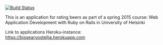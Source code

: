 [![Build Status](https://travis-ci.org/PauliNiva/Ratebeer.png)](https://travis-ci.org/PauliNiva/Ratebeer)

This is an application for rating beers as part of a spring 2015 course: Web Application Development with Ruby on Rails in University of Helsinki

Link to applications Heroku-instance: https://bissearvostelija.herokuapp.com
